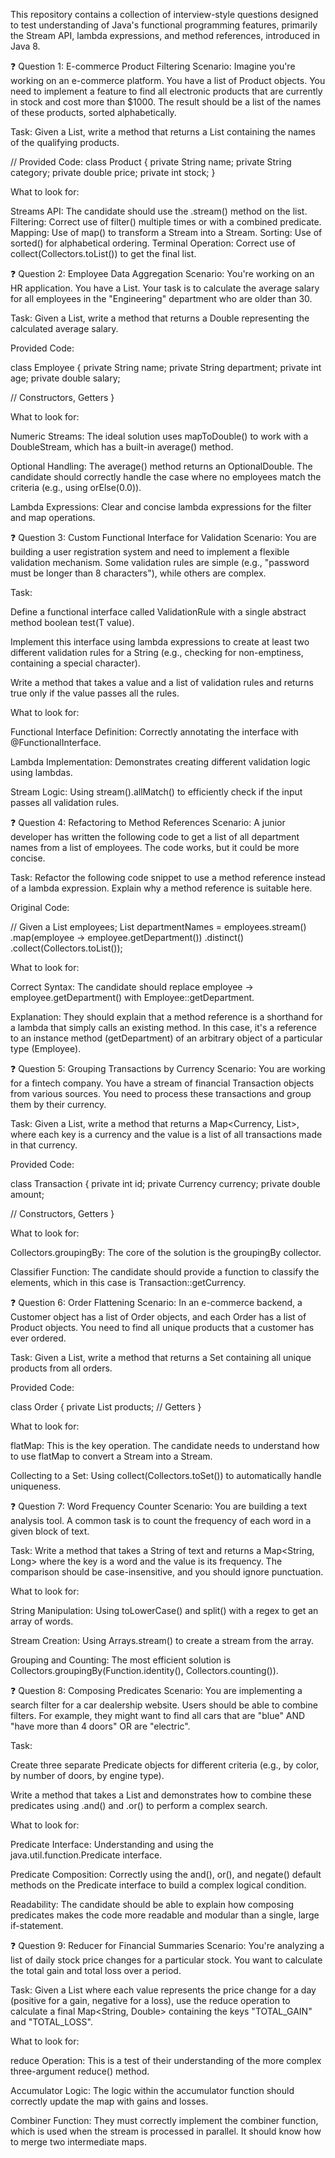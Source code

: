 This repository contains a collection of interview-style questions designed to test understanding of Java's functional programming features, primarily the Stream API, lambda expressions, and method references, introduced in Java 8.


❓ Question 1: E-commerce Product Filtering Scenario: Imagine you're working on an e-commerce platform. You have a list of Product objects. You need to implement a feature to find all electronic products that are currently in stock and cost more than $1000. The result should be a list of the names of these products, sorted alphabetically.

Task: Given a List, write a method that returns a List containing the names of the qualifying products.

// Provided Code:
class Product { 
  private String name;
  private String category;
  private double price;
  private int stock;
}

What to look for:

Streams API: The candidate should use the .stream() method on the list.
Filtering: Correct use of filter() multiple times or with a combined predicate.
Mapping: Use of map() to transform a Stream into a Stream.
Sorting: Use of sorted() for alphabetical ordering.
Terminal Operation: Correct use of collect(Collectors.toList()) to get the final list.

❓ Question 2: Employee Data Aggregation Scenario: You're working on an HR application. You have a List. Your task is to calculate the average salary for all employees in the "Engineering" department who are older than 30.

Task: Given a List, write a method that returns a Double representing the calculated average salary.

Provided Code:

class Employee { private String name; private String department; private int age; private double salary;

// Constructors, Getters
}

What to look for:

Numeric Streams: The ideal solution uses mapToDouble() to work with a DoubleStream, which has a built-in average() method.

Optional Handling: The average() method returns an OptionalDouble. The candidate should correctly handle the case where no employees match the criteria (e.g., using orElse(0.0)).

Lambda Expressions: Clear and concise lambda expressions for the filter and map operations.

❓ Question 3: Custom Functional Interface for Validation Scenario: You are building a user registration system and need to implement a flexible validation mechanism. Some validation rules are simple (e.g., "password must be longer than 8 characters"), while others are complex.

Task:

Define a functional interface called ValidationRule with a single abstract method boolean test(T value).

Implement this interface using lambda expressions to create at least two different validation rules for a String (e.g., checking for non-emptiness, containing a special character).

Write a method that takes a value and a list of validation rules and returns true only if the value passes all the rules.

What to look for:

Functional Interface Definition: Correctly annotating the interface with @FunctionalInterface.

Lambda Implementation: Demonstrates creating different validation logic using lambdas.

Stream Logic: Using stream().allMatch() to efficiently check if the input passes all validation rules.

❓ Question 4: Refactoring to Method References Scenario: A junior developer has written the following code to get a list of all department names from a list of employees. The code works, but it could be more concise.

Task: Refactor the following code snippet to use a method reference instead of a lambda expression. Explain why a method reference is suitable here.

Original Code:

// Given a List employees; List departmentNames = employees.stream() .map(employee -> employee.getDepartment()) .distinct() .collect(Collectors.toList());

What to look for:

Correct Syntax: The candidate should replace employee -> employee.getDepartment() with Employee::getDepartment.

Explanation: They should explain that a method reference is a shorthand for a lambda that simply calls an existing method. In this case, it's a reference to an instance method (getDepartment) of an arbitrary object of a particular type (Employee).

❓ Question 5: Grouping Transactions by Currency Scenario: You are working for a fintech company. You have a stream of financial Transaction objects from various sources. You need to process these transactions and group them by their currency.

Task: Given a List, write a method that returns a Map<Currency, List>, where each key is a currency and the value is a list of all transactions made in that currency.

Provided Code:

class Transaction { private int id; private Currency currency; private double amount;

// Constructors, Getters
}

What to look for:

Collectors.groupingBy: The core of the solution is the groupingBy collector.

Classifier Function: The candidate should provide a function to classify the elements, which in this case is Transaction::getCurrency.

❓ Question 6: Order Flattening Scenario: In an e-commerce backend, a Customer object has a list of Order objects, and each Order has a list of Product objects. You need to find all unique products that a customer has ever ordered.

Task: Given a List, write a method that returns a Set containing all unique products from all orders.

Provided Code:

class Order { private List products; // Getters }

What to look for:

flatMap: This is the key operation. The candidate needs to understand how to use flatMap to convert a Stream<List> into a Stream.

Collecting to a Set: Using collect(Collectors.toSet()) to automatically handle uniqueness.

❓ Question 7: Word Frequency Counter Scenario: You are building a text analysis tool. A common task is to count the frequency of each word in a given block of text.

Task: Write a method that takes a String of text and returns a Map<String, Long> where the key is a word and the value is its frequency. The comparison should be case-insensitive, and you should ignore punctuation.

What to look for:

String Manipulation: Using toLowerCase() and split() with a regex to get an array of words.

Stream Creation: Using Arrays.stream() to create a stream from the array.

Grouping and Counting: The most efficient solution is Collectors.groupingBy(Function.identity(), Collectors.counting()).

❓ Question 8: Composing Predicates Scenario: You are implementing a search filter for a car dealership website. Users should be able to combine filters. For example, they might want to find all cars that are "blue" AND "have more than 4 doors" OR are "electric".

Task:

Create three separate Predicate objects for different criteria (e.g., by color, by number of doors, by engine type).

Write a method that takes a List and demonstrates how to combine these predicates using .and() and .or() to perform a complex search.

What to look for:

Predicate Interface: Understanding and using the java.util.function.Predicate interface.

Predicate Composition: Correctly using the and(), or(), and negate() default methods on the Predicate interface to build a complex logical condition.

Readability: The candidate should be able to explain how composing predicates makes the code more readable and modular than a single, large if-statement.

❓ Question 9: Reducer for Financial Summaries Scenario: You're analyzing a list of daily stock price changes for a particular stock. You want to calculate the total gain and total loss over a period.

Task: Given a List where each value represents the price change for a day (positive for a gain, negative for a loss), use the reduce operation to calculate a final Map<String, Double> containing the keys "TOTAL_GAIN" and "TOTAL_LOSS".

What to look for:

reduce Operation: This is a test of their understanding of the more complex three-argument reduce() method.

Accumulator Logic: The logic within the accumulator function should correctly update the map with gains and losses.

Combiner Function: They must correctly implement the combiner function, which is used when the stream is processed in parallel. It should know how to merge two intermediate maps.
